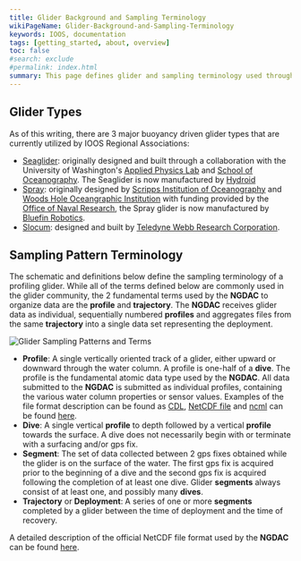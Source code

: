 ```yaml
---
title: Glider Background and Sampling Terminology
wikiPageName: Glider-Background-and-Sampling-Terminology
keywords: IOOS, documentation
tags: [getting_started, about, overview]
toc: false
#search: exclude
#permalink: index.html
summary: This page defines glider and sampling terminology used throughout the rest of the Wiki.
---
```

<!--
> [Wiki](https://github.com/kerfoot/ioosngdac/wiki) ▸ **Glider Background and Sampling Terminology**

## Contents

+ [Glider Types](#glider-types)
+ [Sampling Pattern Terminology](#sampling-pattern-terminology)
+ [NetCDF File Format Description](ngdac-netcdf-file-format-version-2.html)
-->

## Glider Types
As of this writing, there are 3 major buoyancy driven glider types that are currently utilized by IOOS Regional Associations:
 + [Seaglider](http://www.apl.washington.edu/project/project.php?id=seaglider#:~:text=The%20AUV%20Seaglider%20is%20the,time%20via%20satellite%20data%20telemetry.): originally designed and built through a collaboration with the University of Washington's [Applied Physics Lab](http://www.apl.washington.edu/) and [School of Oceanography](http://www.ocean.washington.edu/).  The Seaglider is now manufactured by [Hydroid](https://www.hydroid.com/seaglider)
 + [Spray](http://spray.ucsd.edu/pub/rel/info/spray_description.php): originally designed by [Scripps Institution of Oceanography](https://scripps.ucsd.edu/) and [Woods Hole Oceangraphic Institution](http://www.whoi.edu/) with funding provided by the [Office of Naval Research](http://www.onr.navy.mil/), the Spray glider is now manufactured by [Bluefin Robotics](http://www.bluefinrobotics.com/products/spray-glider/).
 + [Slocum](http://www.webbresearch.com/slocumglider.aspx): designed and built by [Teledyne Webb Research Corporation](http://www.webbresearch.com/).

## Sampling Pattern Terminology

The schematic and definitions below define the sampling terminology of a profiling glider.  While all of the terms defined below are commonly used in the glider community, the 2 fundamental terms used by the **NGDAC** to organize data are the **profile** and **trajectory**.  The **NGDAC** receives glider data as individual, sequentially numbered **profiles** and aggregates files from the same **trajectory** into a single data set representing the deployment.

<!-- ![Glider Sampling Patterns and Terms](https://raw.githubusercontent.com/kerfoot/ioosngdac/master/doco/glider-sampling-terminology.png) -->
![Glider Sampling Patterns and Terms](/glider-dac/glider-sampling-terminology.png)

 + **Profile**: A single vertically oriented track of a glider, either upward or downward through the water column.  A profile is one-half of a **dive**.  The profile is the fundamental atomic data type used by the **NGDAC**.  All data submitted to the **NGDAC** is submitted as individual profiles, containing the various water column properties or sensor values.  Examples of the file format description can be found as [CDL](https://github.com/kerfoot/ioosngdac/blob/master/nc/template/IOOS_Glider_NetCDF_v2.0.cdl), [NetCDF file](https://github.com/kerfoot/ioosngdac/blob/master/nc/template/IOOS_Glider_NetCDF_v2.0.nc) and [ncml](https://github.com/kerfoot/ioosngdac/blob/master/nc/template/IOOS_Glider_NetCDF_v2.0.ncml) can be found [here](https://github.com/kerfoot/ioosngdac/tree/master/nc/template).
 + **Dive**: A single vertical <strong>profile</strong> to depth followed by a vertical **profile** towards the surface.  A dive does not necessarily begin with or terminate with a surfacing and/or gps fix.
 + **Segment**: The set of data collected between 2 gps fixes obtained while the glider is on the surface of the water.  The first gps fix is acquired prior to the beginning of a dive and the second gps fix is acquired following the completion of at least one dive.  Glider **segments** always consist of at least one, and possibly many **dives**.
 + **Trajectory** or **Deployment**: A series of one or more **segments** completed by a glider between the time of deployment and the time of recovery.

A detailed description of the official NetCDF file format used by the **NGDAC** can be found [here](ngdac-netcdf-file-format-version-2.html).
